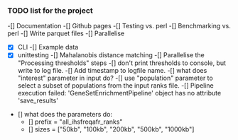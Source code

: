 ### TODO list for the project

-[] Documentation
-[] Github pages
-[] Testing vs. perl
-[] Benchmarking vs. perl
-[] Write parquet files
-[] Parallelise
-[x] CLI
-[] Example data
-[x] unittesting
-[] Mahalanobis distance matching
-[] Parallelise the "Processing thresholds" steps
-[] don't print thresholds to console, but write to log file. 
-[] Add timestamp to logfile name. 
-[] what does "interest" parameter in input do?
-[] use "population" parameter to select a subset of populations from the input ranks file.
-[] Pipeline execution failed: 'GeneSetEnrichmentPipeline' object has no attribute 'save_results'
- [] what does the parameters do:
	- [] prefix = "all_ihsfreqafr_ranks"
	- [] sizes = ["50kb", "100kb", "200kb", "500kb", "1000kb"]